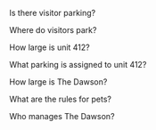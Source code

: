 Is there visitor parking?

Where do visitors park?

How large is unit 412?

What parking is assigned to unit 412?

How large is The Dawson?

What are the rules for pets?

Who manages The Dawson?

